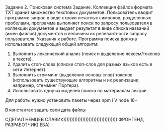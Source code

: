 Задание 2. Поисковая система
Задание.
Коллекция файлов формата TXT хранит множество текстовых документов. Пользователь
вводит программе запрос в виде строки печатных символов, разделенных пробелами,
программа выполняет поиск по запросу пользователя в коллекции документов и выдает
результат в виде списка названий (имен файлов) документов и величины их релевантности
запросу пользователя.
Указания к работе.
Программа поиска должна использовать следующий общий алгоритм:
1. Выполнить лексический анализ (поиск и выделение лексем/токенов в тексте).
2. Удалить стоп-слова (списки стоп-слов для разных языков есть в сети Интернет).
3. Выполнить стемминг (выделение основы слов) токенов (использовать существующие
алгоритмы и их реализации, например, стемминг Портера).
4. Использовать одну из моделей поиска по материалам лекций

Для работы нужно установить пакеты через npm i
V node 16+


В константах задать свои дата файлы

СДЕЛАЛ НЕМЦЕВ СЛАВИК)))))))))))))))))))))))))))))))))) ФРОНТЕНД РАЗРАБОТЧИК) ЕБА)